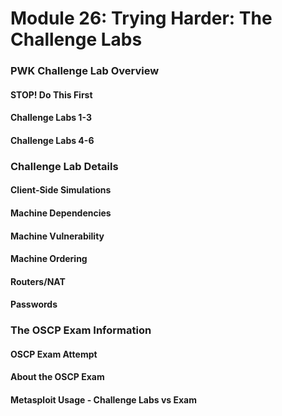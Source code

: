 # Module 26: Trying Harder: The Challenge Labs

### PWK Challenge Lab Overview

#### STOP! Do This First

#### Challenge Labs 1-3

#### Challenge Labs 4-6

### Challenge Lab Details

#### Client-Side Simulations

#### Machine Dependencies

#### Machine Vulnerability

#### Machine Ordering

#### Routers/NAT

#### Passwords

### The OSCP Exam Information

#### OSCP Exam Attempt

#### About the OSCP Exam

#### Metasploit Usage - Challenge Labs vs Exam
